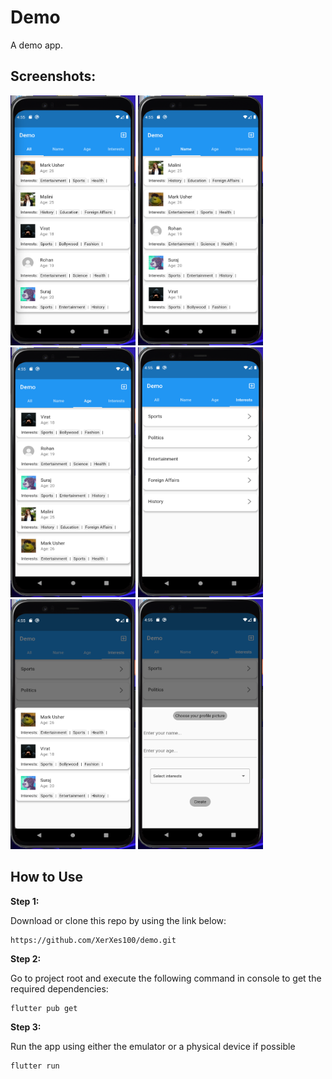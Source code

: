 # Demo
 A demo app.

## Screenshots:

<img src="screenshots/ss1.png" width="200" height="400">
<img src="screenshots/ss2.png" width="200" height="400">
<img src="screenshots/ss3.png" width="200" height="400">
<img src="screenshots/ss4.png" width="200" height="400">
<img src="screenshots/ss5.png" width="200" height="400">
<img src="screenshots/ss6.png" width="200" height="400">

## How to Use 

**Step 1:**

Download or clone this repo by using the link below:

```
https://github.com/XerXes100/demo.git
```

**Step 2:**

Go to project root and execute the following command in console to get the required dependencies: 

```
flutter pub get 
```

**Step 3:**

Run the app using either the emulator or a physical device if possible
```
flutter run 
```

